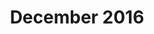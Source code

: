 ---
title: December 2016
showTitle: true
image: /img/drawings/water.jpg
materials: pencil, blending stump
description:
---